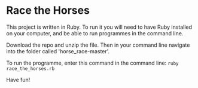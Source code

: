 # Race the Horses

This project is written in Ruby. To run it you will need to have Ruby installed on your computer, and be able to run programmes in the command line.

Download the repo and unzip the file. Then in your command line navigate into the folder called 'horse_race-master'.

To run the programme, enter this command in the command line:
`ruby race_the_horses.rb`

Have fun!
